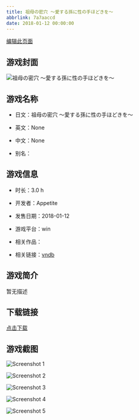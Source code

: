 ```yaml
---
title: 祖母の密穴 ～愛する孫に性の手ほどきを～
abbrlink: 7a7aaccd
date: 2018-01-12 00:00:00
---
```

[编辑此页面](https://github.com/ACG-3/ADV3-source/blob/main/source/_posts/games/%E7%A5%96%E6%AF%8D%E3%81%AE%E5%AF%86%E7%A9%B4%20%EF%BD%9E%E6%84%9B%E3%81%99%E3%82%8B%E5%AD%AB%E3%81%AB%E6%80%A7%E3%81%AE%E6%89%8B%E3%81%BB%E3%81%A9%E3%81%8D%E3%82%92%EF%BD%9E.md)

## 游戏封面

![祖母の密穴 ～愛する孫に性の手ほどきを～](https://pan.timero.xyz/d/onedrive/img_lib_001/%E7%A5%96%E6%AF%8D%E3%81%AE%E5%AF%86%E7%A9%B4%20%EF%BD%9E%E6%84%9B%E3%81%99%E3%82%8B%E5%AD%AB%E3%81%AB%E6%80%A7%E3%81%AE%E6%89%8B%E3%81%BB%E3%81%A9%E3%81%8D%E3%82%92%EF%BD%9E_cover.avif)


## 游戏名称

- 日文：祖母の密穴 ～愛する孫に性の手ほどきを～
- 英文：None
- 中文：None

- 别名：


## 游戏信息

- 时长：3.0 h
- 开发者：Appetite
- 发售日期：2018-01-12
- 游戏平台：win
- 相关作品：

- 相关链接：[vndb](https://vndb.org/v22291)


## 游戏简介

暂无描述


## 下载链接

[点击下载](https://pan.timero.xyz/onedrive/adv_lib_001/%E7%A5%96%E6%AF%8D%E3%81%AE%E5%AF%86%E7%A9%B4%20%EF%BD%9E%E6%84%9B%E3%81%99%E3%82%8B%E5%AD%AB%E3%81%AB%E6%80%A7%E3%81%AE%E6%89%8B%E3%81%BB%E3%81%A9%E3%81%8D%E3%82%92%EF%BD%9E)


## 游戏截图


![Screenshot 1](https://pan.timero.xyz/d/onedrive/img_lib_001/%E7%A5%96%E6%AF%8D%E3%81%AE%E5%AF%86%E7%A9%B4%20%EF%BD%9E%E6%84%9B%E3%81%99%E3%82%8B%E5%AD%AB%E3%81%AB%E6%80%A7%E3%81%AE%E6%89%8B%E3%81%BB%E3%81%A9%E3%81%8D%E3%82%92%EF%BD%9E_Screenshot_1.avif)

![Screenshot 2](https://pan.timero.xyz/d/onedrive/img_lib_001/%E7%A5%96%E6%AF%8D%E3%81%AE%E5%AF%86%E7%A9%B4%20%EF%BD%9E%E6%84%9B%E3%81%99%E3%82%8B%E5%AD%AB%E3%81%AB%E6%80%A7%E3%81%AE%E6%89%8B%E3%81%BB%E3%81%A9%E3%81%8D%E3%82%92%EF%BD%9E_Screenshot_2.avif)

![Screenshot 3](https://pan.timero.xyz/d/onedrive/img_lib_001/%E7%A5%96%E6%AF%8D%E3%81%AE%E5%AF%86%E7%A9%B4%20%EF%BD%9E%E6%84%9B%E3%81%99%E3%82%8B%E5%AD%AB%E3%81%AB%E6%80%A7%E3%81%AE%E6%89%8B%E3%81%BB%E3%81%A9%E3%81%8D%E3%82%92%EF%BD%9E_Screenshot_3.avif)

![Screenshot 4](https://pan.timero.xyz/d/onedrive/img_lib_001/%E7%A5%96%E6%AF%8D%E3%81%AE%E5%AF%86%E7%A9%B4%20%EF%BD%9E%E6%84%9B%E3%81%99%E3%82%8B%E5%AD%AB%E3%81%AB%E6%80%A7%E3%81%AE%E6%89%8B%E3%81%BB%E3%81%A9%E3%81%8D%E3%82%92%EF%BD%9E_Screenshot_4.avif)

![Screenshot 5](https://pan.timero.xyz/d/onedrive/img_lib_001/%E7%A5%96%E6%AF%8D%E3%81%AE%E5%AF%86%E7%A9%B4%20%EF%BD%9E%E6%84%9B%E3%81%99%E3%82%8B%E5%AD%AB%E3%81%AB%E6%80%A7%E3%81%AE%E6%89%8B%E3%81%BB%E3%81%A9%E3%81%8D%E3%82%92%EF%BD%9E_Screenshot_5.avif)


